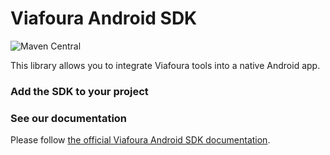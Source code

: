 # Viafoura Android SDK
![Maven Central](https://maven-badges.herokuapp.com/maven-central/com.viafoura/android/badge.svg)

This library allows you to integrate Viafoura tools into a native Android app.

### Add the SDK to your project

### See our documentation

Please follow [the official Viafoura Android SDK documentation](https://documentation.viafoura.com/docs/add-the-viafoura-android-sdk-to-your-app).
